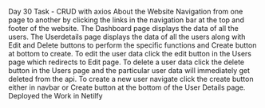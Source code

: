 
Day 30 Task - CRUD with axios
About the Website
Navigation from one page to another by clicking the links in the navigation bar at the top and footer of the website.
The Dashboard page displays the data of all the users.
The Userdetails page displays the data of all the users along with Edit and Delete buttons to perform the specific functions and Create button at bottom to create.
To edit the user data click the edit button in the Users page which redirects to Edit page.
To delete a user data click the delete button in the Users page and the particular user data will immediately get deleted from the api.
To create a new user navigate click the create button either in navbar or Create button at the bottom of the User Details page.
Deployed the Work in Netilfy